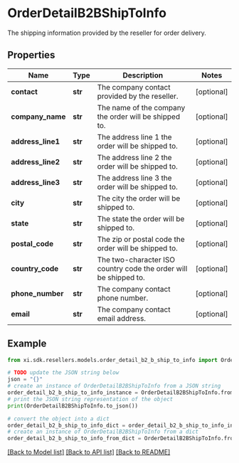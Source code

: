 # OrderDetailB2BShipToInfo

The shipping information provided by the reseller for order delivery.

## Properties

Name | Type | Description | Notes
------------ | ------------- | ------------- | -------------
**contact** | **str** | The company contact provided by the reseller. | [optional] 
**company_name** | **str** | The name of the company the order will be shipped to. | [optional] 
**address_line1** | **str** | The address line 1 the order will be shipped to. | [optional] 
**address_line2** | **str** | The address line 2 the order will be shipped to. | [optional] 
**address_line3** | **str** | The address line 3 the order will be shipped to. | [optional] 
**city** | **str** | The city the order will be shipped to. | [optional] 
**state** | **str** | The state the order will be shipped to. | [optional] 
**postal_code** | **str** | The zip or postal code the order will be shipped to. | [optional] 
**country_code** | **str** | The two-character ISO country code the order will be shipped to. | [optional] 
**phone_number** | **str** | The company contact phone number. | [optional] 
**email** | **str** | The company contact email address. | [optional] 

## Example

```python
from xi.sdk.resellers.models.order_detail_b2_b_ship_to_info import OrderDetailB2BShipToInfo

# TODO update the JSON string below
json = "{}"
# create an instance of OrderDetailB2BShipToInfo from a JSON string
order_detail_b2_b_ship_to_info_instance = OrderDetailB2BShipToInfo.from_json(json)
# print the JSON string representation of the object
print(OrderDetailB2BShipToInfo.to_json())

# convert the object into a dict
order_detail_b2_b_ship_to_info_dict = order_detail_b2_b_ship_to_info_instance.to_dict()
# create an instance of OrderDetailB2BShipToInfo from a dict
order_detail_b2_b_ship_to_info_from_dict = OrderDetailB2BShipToInfo.from_dict(order_detail_b2_b_ship_to_info_dict)
```
[[Back to Model list]](../README.md#documentation-for-models) [[Back to API list]](../README.md#documentation-for-api-endpoints) [[Back to README]](../README.md)


